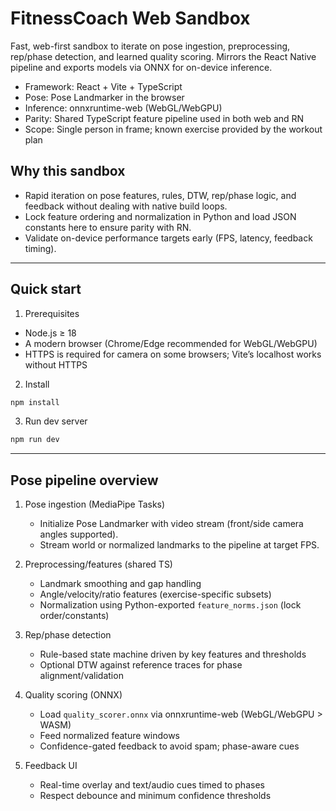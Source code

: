 # FitnessCoach Web Sandbox

Fast, web-first sandbox to iterate on pose ingestion, preprocessing, rep/phase detection, and learned quality scoring. Mirrors the React Native pipeline and exports models via ONNX for on-device inference.

- Framework: React + Vite + TypeScript
- Pose: Pose Landmarker in the browser
- Inference: onnxruntime-web (WebGL/WebGPU)
- Parity: Shared TypeScript feature pipeline used in both web and RN
- Scope: Single person in frame; known exercise provided by the workout plan

## Why this sandbox

- Rapid iteration on pose features, rules, DTW, rep/phase logic, and feedback without dealing with native build loops.
- Lock feature ordering and normalization in Python and load JSON constants here to ensure parity with RN.
- Validate on-device performance targets early (FPS, latency, feedback timing).

---

## Quick start

1. Prerequisites

- Node.js ≥ 18
- A modern browser (Chrome/Edge recommended for WebGL/WebGPU)
- HTTPS is required for camera on some browsers; Vite’s localhost works without HTTPS

2. Install

```bash
npm install
```

3. Run dev server

```bash
npm run dev
```

---

## Pose pipeline overview

1. Pose ingestion (MediaPipe Tasks)
   - Initialize Pose Landmarker with video stream (front/side camera angles supported).
   - Stream world or normalized landmarks to the pipeline at target FPS.

2. Preprocessing/features (shared TS)
   - Landmark smoothing and gap handling
   - Angle/velocity/ratio features (exercise-specific subsets)
   - Normalization using Python-exported `feature_norms.json` (lock order/constants)

3. Rep/phase detection
   - Rule-based state machine driven by key features and thresholds
   - Optional DTW against reference traces for phase alignment/validation

4. Quality scoring (ONNX)
   - Load `quality_scorer.onnx` via onnxruntime-web (WebGL/WebGPU > WASM)
   - Feed normalized feature windows
   - Confidence-gated feedback to avoid spam; phase-aware cues

5. Feedback UI
   - Real-time overlay and text/audio cues timed to phases
   - Respect debounce and minimum confidence thresholds
